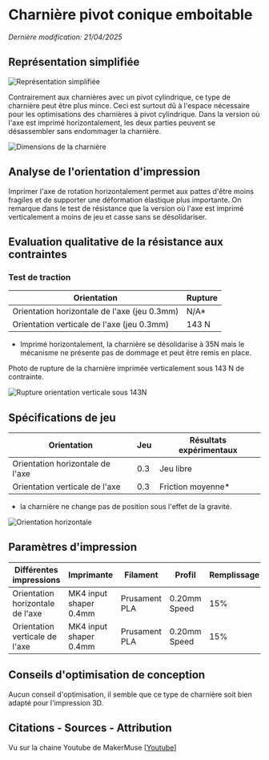 # Charnière pivot conique emboitable
_Dernière modification: 21/04/2025_

## Représentation simplifiée

<img src="../snap-clip-simple.png" class="picture" alt="Représentation simplifiée">

Contrairement aux charnières avec un pivot cylindrique, ce type de charnière peut être plus mince. Ceci est surtout dû à l'espace nécessaire pour les optimisations des charnières à pivot cylindrique.
Dans la version où l'axe est imprimé horizontalement, les deux parties peuvent se désassembler sans endommager la charnière.


<img src="../snap-clip-size.png" class="picture" alt="Dimensions de la charnière">

## Analyse de l'orientation d'impression
Imprimer l'axe de rotation horizontalement permet aux pattes d'être moins fragiles et de supporter une déformation élastique plus importante. On remarque dans le test de résistance que la version où l'axe est imprimé verticalement a moins de jeu et casse sans se désolidariser.

## Evaluation qualitative de la résistance aux contraintes
### Test de traction
| Orientation                       | Rupture | 
| --------------------------------- | -----|
| Orientation horizontale de l'axe (jeu 0.3mm)  | N/A* |
| Orientation verticale de l'axe (jeu 0.3mm) | 143 N  |
* Imprimé horizontalement, la charnière se désolidarise à 35N mais le mécanisme ne présente pas de dommage et peut être remis en place.

Photo de rupture de la charnière imprimée verticalement sous 143 N de contrainte.

<img src="../snap-clip-vertical-143N-rupture.png" class="picture" alt="Rupture orientation verticale sous 143N">

## Spécifications de jeu
| Orientation                       | Jeu  | Résultats expérimentaux           |
| --------------------------------- | -----| ------------------ |
| Orientation horizontale de l'axe  | 0.3  | Jeu libre |
| Orientation verticale de l'axe  | 0.3  | Friction moyenne* |
* la charnière ne change pas de position sous l'effet de la gravité.

<img src="../snap-clip-jeu.png" class="picture" alt="Orientation horizontale">

## Paramètres d'impression

| Différentes impressions           | Imprimante             | Filament      | Profil           | Remplissage |
| --------------------------------- | ---------------------- | ------------- | ------------- | --------- |
| Orientation horizontale de l'axe  | MK4 input shaper 0.4mm | Prusament PLA | 0.20mm Speed  | 15% |
| Orientation verticale de l'axe  | MK4 input shaper 0.4mm | Prusament PLA | 0.20mm Speed  | 15% |

## Conseils d'optimisation de conception
Aucun conseil d'optimisation, il semble que ce type de charnière soit bien adapté pour l'impression 3D.

## Citations - Sources - Attribution
Vu sur la chaine Youtube de MakerMuse [[Youtube](https://youtu.be/fbY7xHGaeNM?si=pbwtnPVgYeoj8QsR&t=240)]
